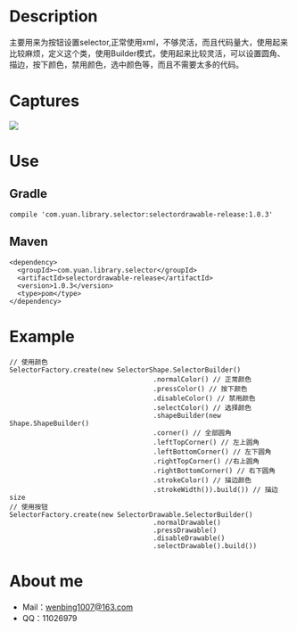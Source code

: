 # Description

主要用来为按钮设置selector,正常使用xml，不够灵活，而且代码量大，使用起来比较麻烦，定义这个类，使用Builder模式，使用起来比较灵活，可以设置圆角、描边，按下颜色，禁用颜色，选中颜色等，而且不需要太多的代码。

# Captures
![][image-1]

# Use

## Gradle

	compile 'com.yuan.library.selector:selectordrawable-release:1.0.3'

## Maven

	<dependency>
	  <groupId>~com.yuan.library.selector</groupId>
	  <artifactId>selectordrawable-release</artifactId>
	  <version>1.0.3</version>
	  <type>pom</type>
	</dependency>

# Example

    // 使用颜色
    SelectorFactory.create(new SelectorShape.SelectorBuilder()
                                        .normalColor() // 正常颜色
                                        .pressColor() // 按下颜色
                                        .disableColor() // 禁用颜色
                                        .selectColor() // 选择颜色
                                        .shapeBuilder(new Shape.ShapeBuilder()
                                        .corner() // 全部圆角
                                        .leftTopCorner() // 左上圆角
                                        .leftBottomCorner() // 左下圆角
                                        .rightTopCorner() //右上圆角
                                        .rightBottomCorner() // 右下圆角
                                        .strokeColor() // 描边颜色
                                        .strokeWidth()).build()) // 描边size
    // 使用按钮                                    
    SelectorFactory.create(new SelectorDrawable.SelectorBuilder()
                                        .normalDrawable()
                                        .pressDrawable()
                                        .disableDrawable()
                                        .selectDrawable().build())


# About me
- Mail：[wenbing1007@163.com][1]
- QQ：11026979



[1]:	mailto:wenbing1007@163.com

[image-1]:	https://raw.githubusercontent.com/yuanwenbing/SelectorDrawable/master/captures/demo.gif

